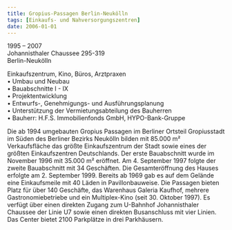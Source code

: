 ```yaml
---
title: Gropius-Passagen Berlin-Neukölln
tags: [Einkaufs- und Nahversorgungszentren]
date: 2006-01-01
---
```

1995 – 2007<br/>
Johannisthaler Chaussee 295-319<br/>
Berlin-Neukölln

Einkaufszentrum, Kino, Büros, Arztpraxen<br/>
• Umbau und Neubau<br/>
• Bauabschnitte I - IX<br/>
• Projektentwicklung<br/>
• Entwurfs-, Genehmigungs- und Ausführungsplanung<br/>
• Unterstützung der Vermietungsabteilung des Bauherren<br/>
• Bauherr: H.F.S. Immobilienfonds GmbH, HYPO-Bank-Gruppe<br/>

Die ab 1994 umgebauten Gropius Passagen im Berliner
Ortsteil Gropiusstadt im Süden des Berliner Bezirks Neukölln
bilden mit 85.000 m² Verkaufsfläche das größte
Einkaufszentrum der Stadt sowie eines der größten
Einkaufszentren Deutschlands. Der erste Bauabschnitt wurde
im November 1996 mit 35.000 m² eröffnet. Am 4. September
1997 folgte der zweite Bauabschnitt mit 34 Geschäften. Die
Gesamteröffnung des Hauses erfolgte am 2. September 1999.
Bereits ab 1969 gab es auf dem Gelände eine Einkaufsmeile mit
40 Läden in Pavillonbauweise.
Die Passagen bieten Platz für über 140 Geschäfte, das
Warenhaus Galeria Kaufhof, mehrere Gastronomiebetriebe und
ein Multiplex-Kino (seit 30. Oktober 1997). Es verfügt über
einen direkten Zugang zum U-Bahnhof Johannisthaler
Chaussee der Linie U7 sowie einen direkten Busanschluss mit
vier Linien. Das Center bietet 2100 Parkplätze in drei
Parkhäusern.
